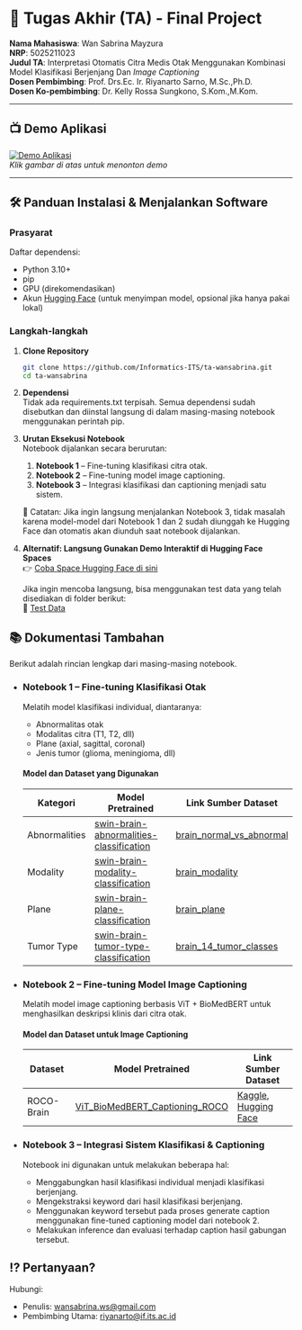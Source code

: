 # 🏁 Tugas Akhir (TA) - Final Project

**Nama Mahasiswa**: Wan Sabrina Mayzura  
**NRP**: 5025211023  
**Judul TA**: Interpretasi Otomatis Citra Medis Otak Menggunakan Kombinasi Model Klasifikasi Berjenjang Dan *Image Captioning*  
**Dosen Pembimbing**: Prof. Drs.Ec. Ir. Riyanarto Sarno, M.Sc.,Ph.D.  
**Dosen Ko-pembimbing**: Dr. Kelly Rossa Sungkono, S.Kom.,M.Kom.

---

## 📺 Demo Aplikasi  

[![Demo Aplikasi](https://i.ytimg.com/vi/zIfRMTxRaIs/maxresdefault.jpg)](https://www.youtube.com/watch?v=VIDEO_ID)  
*Klik gambar di atas untuk menonton demo*

---

## 🛠 Panduan Instalasi & Menjalankan Software  

### Prasyarat  
Daftar dependensi:
  - Python 3.10+
  - pip
  - GPU (direkomendasikan)
  - Akun [Hugging Face](https://huggingface.co/) (untuk menyimpan model, opsional jika hanya pakai lokal)

### Langkah-langkah  
1. **Clone Repository**  
   ```bash
   git clone https://github.com/Informatics-ITS/ta-wansabrina.git
   cd ta-wansabrina
   ```
2. **Dependensi**  
   Tidak ada requirements.txt terpisah. Semua dependensi sudah disebutkan dan diinstal langsung di dalam masing-masing notebook menggunakan perintah pip.

3. **Urutan Eksekusi Notebook**  
   Notebook dijalankan secara berurutan:
   1. **Notebook 1** – Fine-tuning klasifikasi citra otak.
   2. **Notebook 2** – Fine-tuning model image captioning.
   3. **Notebook 3** – Integrasi klasifikasi dan captioning menjadi satu sistem.

   📌 Catatan: Jika ingin langsung menjalankan Notebook 3, tidak masalah karena model-model dari Notebook 1 dan 2 sudah diunggah ke Hugging Face dan otomatis akan diunduh saat notebook dijalankan.

4. **Alternatif: Langsung Gunakan Demo Interaktif di Hugging Face Spaces**  
   👉 [Coba Space Hugging Face di sini](https://huggingface.co/spaces/bombshelll/brain-hierarchical-captioning)

   Jika ingin mencoba langsung, bisa menggunakan test data yang telah disediakan di folder berikut:  
   📁 [Test Data](https://github.com/Informatics-ITS/ta-wansabrina/tree/main/Test%20Data)


## 📚 Dokumentasi Tambahan
Berikut adalah rincian lengkap dari masing-masing notebook.
- ### Notebook 1 – Fine-tuning Klasifikasi Otak
   Melatih model klasifikasi individual, diantaranya:
   * Abnormalitas otak
   * Modalitas citra (T1, T2, dll)
   * Plane (axial, sagittal, coronal)
   * Jenis tumor (glioma, meningioma, dll)

   #### Model dan Dataset yang Digunakan
   | Kategori| Model Pretrained| Link Sumber Dataset|
   |------------------|------------------------------------------------------------------------------------------------------------------------------------------------------------------|--------------------------------------------------------------------------------------------------------------------------------------------------|
   | Abnormalities    | [swin-brain-abnormalities-classification](https://huggingface.co/bombshelll/swin-brain-abnormalities-classification)        | [brain_normal_vs_abnormal](https://huggingface.co/datasets/bombshelll/brain_normal_vs_abnormal)                                                  |
   | Modality         | [swin-brain-modality-classification](https://huggingface.co/bombshelll/swin-brain-modality-classification)                  | [brain_modality](https://huggingface.co/datasets/bombshelll/brain_modality)                                                                      |
   | Plane            | [swin-brain-plane-classification](https://huggingface.co/bombshelll/swin-brain-plane-classification)                        | [brain_plane](https://huggingface.co/datasets/bombshelll/brain_plane)                                                                            |
   | Tumor Type       | [swin-brain-tumor-type-classification](https://huggingface.co/bombshelll/swin-brain-tumor-type-classification)              | [brain_14_tumor_classes](https://huggingface.co/datasets/bombshelll/brain_14_tumor_classes)                                                      |


- ### Notebook 2 – Fine-tuning Model Image Captioning  
   Melatih model image captioning berbasis ViT + BioMedBERT untuk menghasilkan deskripsi klinis dari citra otak.

   #### Model dan Dataset untuk Image Captioning
   | Dataset        | Model Pretrained                                                                                                 | Link Sumber Dataset                                                                                                  |
   |-----------------|------------------------------------------------------------------------------------------------------------------|----------------------------------------------------------------------------------------------------------|
   | ROCO-Brain      | [ViT_BioMedBERT_Captioning_ROCO](https://huggingface.co/bombshelll/ViT_BioMedBert_Captioning_ROCO)              | [Kaggle](https://www.kaggle.com/datasets/hieugiaosu/roco-brain), [Hugging Face](https://huggingface.co/datasets/bombshelll/rocobrain) |


- ### Notebook 3 – Integrasi Sistem Klasifikasi & Captioning  
   Notebook ini digunakan untuk melakukan beberapa hal:
   * Menggabungkan hasil klasifikasi individual menjadi klasifikasi berjenjang.
   * Mengekstraksi keyword dari hasil klasifikasi berjenjang.
   * Menggunakan keyword tersebut pada proses generate caption menggunakan fine-tuned captioning model dari notebook 2.
   * Melakukan inference dan evaluasi terhadap caption hasil gabungan tersebut.

## ⁉️ Pertanyaan?

Hubungi:
- Penulis: wansabrina.ws@gmail.com
- Pembimbing Utama: riyanarto@if.its.ac.id
